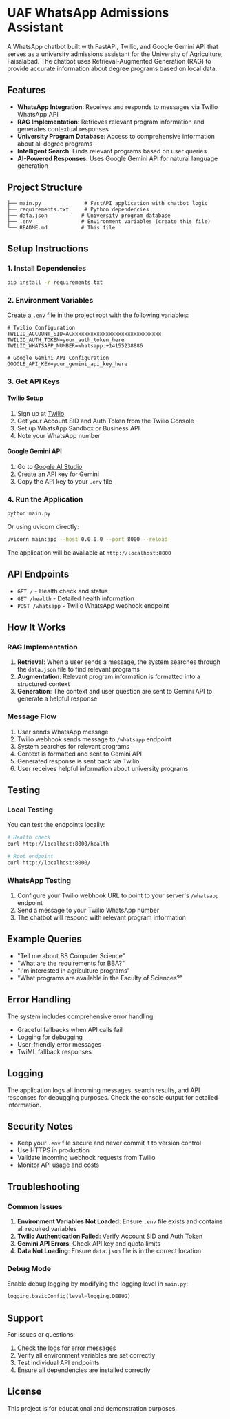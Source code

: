# UAF WhatsApp Admissions Assistant

A WhatsApp chatbot built with FastAPI, Twilio, and Google Gemini API that serves as a university admissions assistant for the University of Agriculture, Faisalabad. The chatbot uses Retrieval-Augmented Generation (RAG) to provide accurate information about degree programs based on local data.

## Features

- **WhatsApp Integration**: Receives and responds to messages via Twilio WhatsApp API
- **RAG Implementation**: Retrieves relevant program information and generates contextual responses
- **University Program Database**: Access to comprehensive information about all degree programs
- **Intelligent Search**: Finds relevant programs based on user queries
- **AI-Powered Responses**: Uses Google Gemini API for natural language generation

## Project Structure

```
├── main.py              # FastAPI application with chatbot logic
├── requirements.txt     # Python dependencies
├── data.json           # University program database
├── .env                # Environment variables (create this file)
└── README.md           # This file
```

## Setup Instructions

### 1. Install Dependencies

```bash
pip install -r requirements.txt
```

### 2. Environment Variables

Create a `.env` file in the project root with the following variables:

```env
# Twilio Configuration
TWILIO_ACCOUNT_SID=ACxxxxxxxxxxxxxxxxxxxxxxxxxxxxx
TWILIO_AUTH_TOKEN=your_auth_token_here
TWILIO_WHATSAPP_NUMBER=whatsapp:+14155238886

# Google Gemini API Configuration
GOOGLE_API_KEY=your_gemini_api_key_here
```

### 3. Get API Keys

#### Twilio Setup
1. Sign up at [Twilio](https://www.twilio.com/)
2. Get your Account SID and Auth Token from the Twilio Console
3. Set up WhatsApp Sandbox or Business API
4. Note your WhatsApp number

#### Google Gemini API
1. Go to [Google AI Studio](https://makersuite.google.com/app/apikey)
2. Create an API key for Gemini
3. Copy the API key to your `.env` file

### 4. Run the Application

```bash
python main.py
```

Or using uvicorn directly:

```bash
uvicorn main:app --host 0.0.0.0 --port 8000 --reload
```

The application will be available at `http://localhost:8000`

## API Endpoints

- `GET /` - Health check and status
- `GET /health` - Detailed health information
- `POST /whatsapp` - Twilio WhatsApp webhook endpoint

## How It Works

### RAG Implementation

1. **Retrieval**: When a user sends a message, the system searches through the `data.json` file to find relevant programs
2. **Augmentation**: Relevant program information is formatted into a structured context
3. **Generation**: The context and user question are sent to Gemini API to generate a helpful response

### Message Flow

1. User sends WhatsApp message
2. Twilio webhook sends message to `/whatsapp` endpoint
3. System searches for relevant programs
4. Context is formatted and sent to Gemini API
5. Generated response is sent back via Twilio
6. User receives helpful information about university programs

## Testing

### Local Testing
You can test the endpoints locally:

```bash
# Health check
curl http://localhost:8000/health

# Root endpoint
curl http://localhost:8000/
```

### WhatsApp Testing
1. Configure your Twilio webhook URL to point to your server's `/whatsapp` endpoint
2. Send a message to your Twilio WhatsApp number
3. The chatbot will respond with relevant program information

## Example Queries

- "Tell me about BS Computer Science"
- "What are the requirements for BBA?"
- "I'm interested in agriculture programs"
- "What programs are available in the Faculty of Sciences?"

## Error Handling

The system includes comprehensive error handling:
- Graceful fallbacks when API calls fail
- Logging for debugging
- User-friendly error messages
- TwiML fallback responses

## Logging

The application logs all incoming messages, search results, and API responses for debugging purposes. Check the console output for detailed information.

## Security Notes

- Keep your `.env` file secure and never commit it to version control
- Use HTTPS in production
- Validate incoming webhook requests from Twilio
- Monitor API usage and costs

## Troubleshooting

### Common Issues

1. **Environment Variables Not Loaded**: Ensure `.env` file exists and contains all required variables
2. **Twilio Authentication Failed**: Verify Account SID and Auth Token
3. **Gemini API Errors**: Check API key and quota limits
4. **Data Not Loading**: Ensure `data.json` file is in the correct location

### Debug Mode

Enable debug logging by modifying the logging level in `main.py`:

```python
logging.basicConfig(level=logging.DEBUG)
```

## Support

For issues or questions:
1. Check the logs for error messages
2. Verify all environment variables are set correctly
3. Test individual API endpoints
4. Ensure all dependencies are installed correctly

## License

This project is for educational and demonstration purposes.
